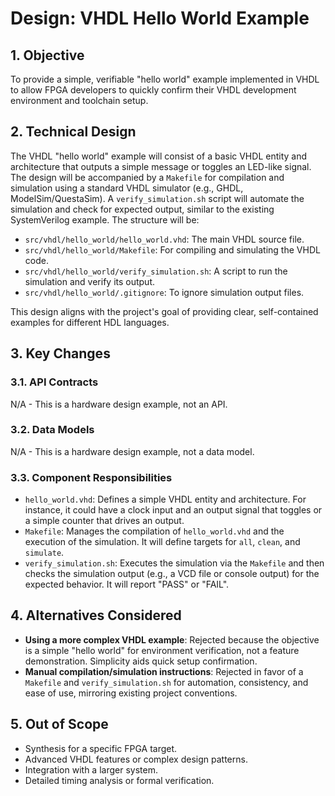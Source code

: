 # Design: VHDL Hello World Example

## 1. Objective

To provide a simple, verifiable "hello world" example implemented in VHDL to allow FPGA developers to quickly confirm their VHDL development environment and toolchain setup.

## 2. Technical Design

The VHDL "hello world" example will consist of a basic VHDL entity and architecture that outputs a simple message or toggles an LED-like signal. The design will be accompanied by a `Makefile` for compilation and simulation using a standard VHDL simulator (e.g., GHDL, ModelSim/QuestaSim). A `verify_simulation.sh` script will automate the simulation and check for expected output, similar to the existing SystemVerilog example. The structure will be:

- `src/vhdl/hello_world/hello_world.vhd`: The main VHDL source file.
- `src/vhdl/hello_world/Makefile`: For compiling and simulating the VHDL code.
- `src/vhdl/hello_world/verify_simulation.sh`: A script to run the simulation and verify its output.
- `src/vhdl/hello_world/.gitignore`: To ignore simulation output files.

This design aligns with the project's goal of providing clear, self-contained examples for different HDL languages.

## 3. Key Changes

### 3.1. API Contracts

N/A - This is a hardware design example, not an API.

### 3.2. Data Models

N/A - This is a hardware design example, not a data model.

### 3.3. Component Responsibilities

- `hello_world.vhd`: Defines a simple VHDL entity and architecture. For instance, it could have a clock input and an output signal that toggles or a simple counter that drives an output.
- `Makefile`: Manages the compilation of `hello_world.vhd` and the execution of the simulation. It will define targets for `all`, `clean`, and `simulate`.
- `verify_simulation.sh`: Executes the simulation via the `Makefile` and then checks the simulation output (e.g., a VCD file or console output) for the expected behavior. It will report "PASS" or "FAIL".

## 4. Alternatives Considered

- **Using a more complex VHDL example**: Rejected because the objective is a simple "hello world" for environment verification, not a feature demonstration. Simplicity aids quick setup confirmation.
- **Manual compilation/simulation instructions**: Rejected in favor of a `Makefile` and `verify_simulation.sh` for automation, consistency, and ease of use, mirroring existing project conventions.

## 5. Out of Scope

- Synthesis for a specific FPGA target.
- Advanced VHDL features or complex design patterns.
- Integration with a larger system.
- Detailed timing analysis or formal verification.
